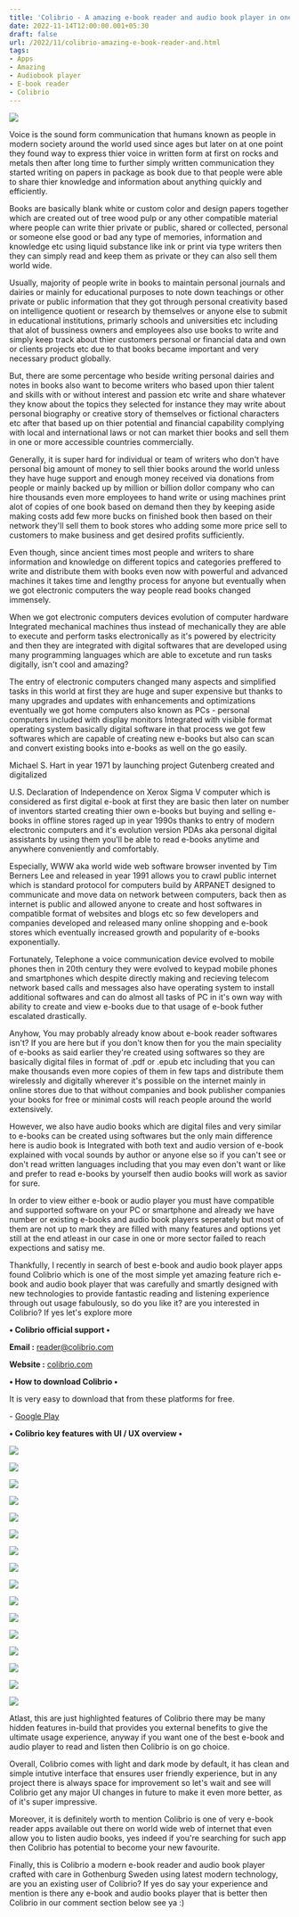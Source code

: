 ```yaml
---
title: 'Colibrio - A amazing e-book reader and audio book player in one.'
date: 2022-11-14T12:00:00.001+05:30
draft: false
url: /2022/11/colibrio-amazing-e-book-reader-and.html
tags: 
- Apps
- Amazing
- Audiobook player
- E-book reader
- Colibrio
---
```


 [![](https://lh3.googleusercontent.com/-jLVO5Te8yjw/Y3KmEmDL8rI/AAAAAAAAO7s/NycO1Lev1FsbrnlBhJrMPsk1Arhve9tKgCNcBGAsYHQ/s1600/1668457998139096-0.png)](https://lh3.googleusercontent.com/-jLVO5Te8yjw/Y3KmEmDL8rI/AAAAAAAAO7s/NycO1Lev1FsbrnlBhJrMPsk1Arhve9tKgCNcBGAsYHQ/s1600/1668457998139096-0.png) 

  

Voice is the sound form communication that humans known as people in modern society around the world used since ages but later on at one point they found way to express thier voice in written form at first on rocks and metals then after long time to further simply written communication they started writing on papers in package as book due to that people were able to share thier knowledge and information about anything quickly and efficiently.

  

Books are basically blank white or custom color and design papers together which are created out of tree wood pulp or any other compatible material where people can write thier private or public, shared or collected, personal or someone else good or bad any type of memories, information and knowledge etc using liquid substance like ink or print via type writers then they can simply read and keep them as private or they can also sell them world wide.  

  

Usually, majority of people write in books to maintain personal journals and dairies or mainly for educational purposes to note down teachings or other private or public information that they got through personal creativity based on intelligence quotient or research by themselves or anyone else to submit in educational institutions, primarly schools and universities etc including that alot of bussiness owners and employees also use books to write and simply keep track about thier customers personal or financial data and own or clients projects etc due to that books became important and very necessary product globally.

  

But, there are some percentage who beside writing personal dairies and notes in books also want to become writers who based upon thier talent and skills with or without interest and passion etc write and share whatever they know about the topics they selected for instance they may write about personal biography or creative story of themselves or fictional characters etc after that based up on thier potential and financial capability complying with local and international laws or not can market thier books and sell them in one or more accessible countries commercially.

  

Generally, it is super hard for individual or team of writers who don't have personal big amount of money to sell thier books around the world unless they have huge support and enough money received via donations from people or mainly backed up by million or billion dollor company who can hire thousands even more employees to hand write or using machines print alot of copies of one book based on demand then they by keeping aside making costs add few more bucks on finished book then based on their network they'll sell them to book stores who adding some more price sell to customers to make business and get desired profits sufficiently.

  

Even though, since ancient times most people and writers to share information and knowledge on different topics and categories preffered to write and distribute them with books even now with powerful and advanced machines it takes time and lengthy process for anyone but eventually when we got electronic computers the way people read books changed immensely.

  

When we got electronic computers devices evolution of computer hardware Integrated mechanical machines thus instead of mechanically they are able to execute and perform tasks electronically as it's powered by electricity and then they are integrated with digital softwares that are developed using many programming languages which are able to excetute and run tasks digitally, isn't cool and amazing?

  

The entry of electronic computers changed many aspects and simplified tasks in this world at first they are huge and super expensive but thanks to many upgrades and updates with enhancements and optimizations eventually we got home computers also known as PCs - personal computers included with display monitors Integrated with visible format operating system basically digital software in that process we got few softwares which are capable of creating new e-books but also can scan and convert existing books into e-books as well on the go easily.

  

Michael S. Hart in year 1971 by launching project Gutenberg created and digitalized 

U.S. Declaration of Independence on Xerox Sigma V computer which is considered as first digital e-book at first they are basic then later on number of inventors started creating thier own e-books but buying and selling e-books in offline stores raged up in year 1990s thanks to entry of modern electronic computers and it's evolution version PDAs aka personal digital assistants by using them you'll be able to read e-books anytime and anywhere conveniently and comfortably.  

  

Especially, WWW aka world wide web software browser invented by Tim Berners Lee and released in year 1991 allows you to crawl public internet which is standard protocol for computers build by ARPANET designed to communicate and move data on network between computers, back then as internet is public and allowed anyone to create and host softwares in compatible format of websites and blogs etc so few developers and companies developed and released many online shopping and e-book stores which eventually increased growth and popularity of e-books exponentially.

  

Fortunately, Telephone a voice communication device evolved to mobile phones then in 20th century they were evolved to keypad mobile phones and smartphones which despite directly making and recieving telecom network based calls and messages also have operating system to install additional softwares and can do almost all tasks of PC in it's own way with ability to create and view e-books due to that usage of e-book futher escalated drastically. 

  

Anyhow, You may probably already know about e-book reader softwares isn't? If you are here but if you don't know then for you the main speciality of e-books as said earlier they're created using softwares so they are basically digital files in format of .pdf or .epub etc including that you can make thousands even more copies of them in few taps and distribute them wirelessly and digitally wherever it's possible on the internet mainly in online stores due to that without companies and book publisher companies your books for free or minimal costs will reach people around the world extensively. 

  

However, we also have audio books which are digital files and very similar to e-books can be created using softwares but the only main difference here is audio book is Integrated with both text and audio version of e-book explained with vocal sounds by author or anyone else so if you can't see or don't read written languages including that you may even don't want or like and prefer to read e-books by yourself then audio books will work as savior for sure.

  

In order to view either e-book or audio player you must have compatible and supported software on your PC or smartphone and already we have number or existing e-books and audio book players seperately but most of them are not up to mark they are filled with many features and options yet still at the end atleast in our case in one or more sector failed to reach expections and satisy me.

  

Thankfully, I recently in search of best e-book and audio book player apps found Colibrio which is one of the most simple yet amazing feature rich e-book and audio book player that was carefully and smartly designed with new technologies to provide fantastic reading and listening experience through out usage fabulously, so do you like it? are you interested in Colibrio? If yes let's explore more 

  

**• Colibrio official support •**

**Email :** [reader@colibrio.com](http://reader@colibrio.com)

**Website :** [colibrio.com](http://colibrio.com)

**• How to download Colibrio •**

It is very easy to download that from these platforms for free.

  

\- [Google Play](https://play.google.com/store/apps/details?id=com.colibrio.reader)

**• Colibrio key features with UI / UX overview •**

 **[![](https://lh3.googleusercontent.com/-pzP2jpZju6o/Y3KmDi-gjoI/AAAAAAAAO7o/Tat5-nnY_Dgb3RFbSfr84x4w5gcz91V6QCNcBGAsYHQ/s1600/1668457994657767-1.png)](https://lh3.googleusercontent.com/-pzP2jpZju6o/Y3KmDi-gjoI/AAAAAAAAO7o/Tat5-nnY_Dgb3RFbSfr84x4w5gcz91V6QCNcBGAsYHQ/s1600/1668457994657767-1.png)** 

 **[![](https://lh3.googleusercontent.com/-AaNemUpRQho/Y3KmCghPRRI/AAAAAAAAO7k/w7M37y9Xjg4B8lVre-IgnU8wNLx3mWatwCNcBGAsYHQ/s1600/1668457991345051-2.png)](https://lh3.googleusercontent.com/-AaNemUpRQho/Y3KmCghPRRI/AAAAAAAAO7k/w7M37y9Xjg4B8lVre-IgnU8wNLx3mWatwCNcBGAsYHQ/s1600/1668457991345051-2.png)** 

 **[![](https://lh3.googleusercontent.com/-Yttz-fwJOrw/Y3KmBxnxPRI/AAAAAAAAO7g/mvjCB7wUxwII6Xn3qaA2YZF12mUIpHiyQCNcBGAsYHQ/s1600/1668457987305741-3.png)](https://lh3.googleusercontent.com/-Yttz-fwJOrw/Y3KmBxnxPRI/AAAAAAAAO7g/mvjCB7wUxwII6Xn3qaA2YZF12mUIpHiyQCNcBGAsYHQ/s1600/1668457987305741-3.png)** 

 **[![](https://lh3.googleusercontent.com/-Bmfl7PMDpcM/Y3KmAz1KonI/AAAAAAAAO7c/0_aZES75GG8k4SZu2tfSPKQ_MaciEDCswCNcBGAsYHQ/s1600/1668457983324504-4.png)](https://lh3.googleusercontent.com/-Bmfl7PMDpcM/Y3KmAz1KonI/AAAAAAAAO7c/0_aZES75GG8k4SZu2tfSPKQ_MaciEDCswCNcBGAsYHQ/s1600/1668457983324504-4.png)** 

 **[![](https://lh3.googleusercontent.com/-v_m-CF9jWXI/Y3Kl_yZvMMI/AAAAAAAAO7Y/PpP4JUCVvQwXiUGNSu7zSmGElTF9fV09gCNcBGAsYHQ/s1600/1668457980013479-5.png)](https://lh3.googleusercontent.com/-v_m-CF9jWXI/Y3Kl_yZvMMI/AAAAAAAAO7Y/PpP4JUCVvQwXiUGNSu7zSmGElTF9fV09gCNcBGAsYHQ/s1600/1668457980013479-5.png)** 

 **[![](https://lh3.googleusercontent.com/-5yrQxwbKd84/Y3Kl_N4x6XI/AAAAAAAAO7U/A2TY33hdQRclBHc7-00WdLsx2l7BWx42ACNcBGAsYHQ/s1600/1668457976924887-6.png)](https://lh3.googleusercontent.com/-5yrQxwbKd84/Y3Kl_N4x6XI/AAAAAAAAO7U/A2TY33hdQRclBHc7-00WdLsx2l7BWx42ACNcBGAsYHQ/s1600/1668457976924887-6.png)** 

 **[![](https://lh3.googleusercontent.com/-aXEmtogCSFY/Y3Kl-dqn2SI/AAAAAAAAO7Q/QkYhhd3l5tEqaH3JHLhS8vKNngWAHFXGwCNcBGAsYHQ/s1600/1668457973818703-7.png)](https://lh3.googleusercontent.com/-aXEmtogCSFY/Y3Kl-dqn2SI/AAAAAAAAO7Q/QkYhhd3l5tEqaH3JHLhS8vKNngWAHFXGwCNcBGAsYHQ/s1600/1668457973818703-7.png)** 

 **[![](https://lh3.googleusercontent.com/-C_q-qPi3hVo/Y3Kl9q-93YI/AAAAAAAAO7M/vFGtjeO-Z04MSclQK7dl_YiywPEvGGX6QCNcBGAsYHQ/s1600/1668457970259488-8.png)](https://lh3.googleusercontent.com/-C_q-qPi3hVo/Y3Kl9q-93YI/AAAAAAAAO7M/vFGtjeO-Z04MSclQK7dl_YiywPEvGGX6QCNcBGAsYHQ/s1600/1668457970259488-8.png)** 

 **[![](https://lh3.googleusercontent.com/-VzF0pMxfHtg/Y3Kl8sAzzeI/AAAAAAAAO7I/Pj5TN8CdbxoR5TJ9VWjDlszRoxuaQXSJQCNcBGAsYHQ/s1600/1668457967340199-9.png)](https://lh3.googleusercontent.com/-VzF0pMxfHtg/Y3Kl8sAzzeI/AAAAAAAAO7I/Pj5TN8CdbxoR5TJ9VWjDlszRoxuaQXSJQCNcBGAsYHQ/s1600/1668457967340199-9.png)** 

 **[![](https://lh3.googleusercontent.com/-ftNjnulRtCc/Y3Kl78c1amI/AAAAAAAAO7E/VgjWdKWjxz02xNu1d9uF72LBiZZR_eK8wCNcBGAsYHQ/s1600/1668457963869827-10.png)](https://lh3.googleusercontent.com/-ftNjnulRtCc/Y3Kl78c1amI/AAAAAAAAO7E/VgjWdKWjxz02xNu1d9uF72LBiZZR_eK8wCNcBGAsYHQ/s1600/1668457963869827-10.png)** 

 [![](https://lh3.googleusercontent.com/-r-IsA_LZoeE/Y3Kl6-AMWuI/AAAAAAAAO7A/pkr3Gne7PtoiD9GXw_nCrNCqWYueS7QBgCNcBGAsYHQ/s1600/1668457960648784-11.png)](https://lh3.googleusercontent.com/-r-IsA_LZoeE/Y3Kl6-AMWuI/AAAAAAAAO7A/pkr3Gne7PtoiD9GXw_nCrNCqWYueS7QBgCNcBGAsYHQ/s1600/1668457960648784-11.png) 

  

 [![](https://lh3.googleusercontent.com/-c7hZl0Cvb6I/Y3Kl6D5DVzI/AAAAAAAAO68/_3bCZkwc17g39-A7JvYoI_r0qEyDSqwBQCNcBGAsYHQ/s1600/1668457957195386-12.png)](https://lh3.googleusercontent.com/-c7hZl0Cvb6I/Y3Kl6D5DVzI/AAAAAAAAO68/_3bCZkwc17g39-A7JvYoI_r0qEyDSqwBQCNcBGAsYHQ/s1600/1668457957195386-12.png) 

  

 [![](https://lh3.googleusercontent.com/--7_7VqieC0Q/Y3Kl5cOGz8I/AAAAAAAAO64/uEiDrkpA9-sR0qeuUtxOPAZT2o5yOhMRwCNcBGAsYHQ/s1600/1668457953910271-13.png)](https://lh3.googleusercontent.com/--7_7VqieC0Q/Y3Kl5cOGz8I/AAAAAAAAO64/uEiDrkpA9-sR0qeuUtxOPAZT2o5yOhMRwCNcBGAsYHQ/s1600/1668457953910271-13.png) 

  

 [![](https://lh3.googleusercontent.com/-Cq-bxFgICoI/Y3Kl4i6Q2sI/AAAAAAAAO60/yaBc5hrpGiwwjSGJnzUKgEbhzDrF_mG5gCNcBGAsYHQ/s1600/1668457950669717-14.png)](https://lh3.googleusercontent.com/-Cq-bxFgICoI/Y3Kl4i6Q2sI/AAAAAAAAO60/yaBc5hrpGiwwjSGJnzUKgEbhzDrF_mG5gCNcBGAsYHQ/s1600/1668457950669717-14.png) 

  

 [![](https://lh3.googleusercontent.com/-z7NTzz4t5A0/Y3Kl3oOGqPI/AAAAAAAAO6w/rm4sSm4yRjUoCTdXEMLJN8Euiu33P3USgCNcBGAsYHQ/s1600/1668457947407827-15.png)](https://lh3.googleusercontent.com/-z7NTzz4t5A0/Y3Kl3oOGqPI/AAAAAAAAO6w/rm4sSm4yRjUoCTdXEMLJN8Euiu33P3USgCNcBGAsYHQ/s1600/1668457947407827-15.png) 

  

 [![](https://lh3.googleusercontent.com/-4lN_PAbPFTQ/Y3Kl2_17M0I/AAAAAAAAO6s/2FYvBAuBfoUUavmc3JoUIJMUXh1KwqYHwCNcBGAsYHQ/s1600/1668457944332682-16.png)](https://lh3.googleusercontent.com/-4lN_PAbPFTQ/Y3Kl2_17M0I/AAAAAAAAO6s/2FYvBAuBfoUUavmc3JoUIJMUXh1KwqYHwCNcBGAsYHQ/s1600/1668457944332682-16.png) 

  

Atlast, this are just highlighted features of Colibrio there may be many hidden features in-build that provides you external benefits to give the ultimate usage experience, anyway if you want one of the best e-book and audio player to read and listen then Colibrio is on go choice.

  

Overall, Colibrio comes with light and dark mode by default, it has clean and simple intutive interface that ensures user friendly experience, but in any project there is always space for improvement so let's wait and see will Colibrio get any major UI changes in future to make it even more better, as of it's super impressive.

  

Moreover, it is definitely worth to mention Colibrio is one of very e-book reader apps available out there on world wide web of internet that even allow you to listen audio books, yes indeed if you're searching for such app then Colibrio has potential to become your new favourite.

  

Finally, this is Colibrio a modern e-book reader and audio book player crafted with care in Gothenburg Sweden using latest modern technology, are you an existing user of Colibrio? If yes do say your experience and mention is there any e-book and audio books player that is better then Colibrio in our comment section below see ya :)